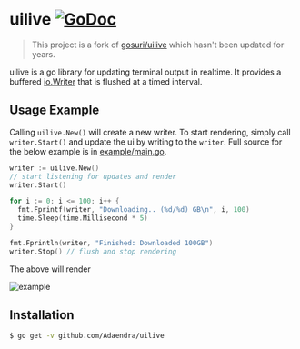 # uilive [![GoDoc](https://godoc.org/github.com/Adaendra/uilive?status.svg)](https://godoc.org/github.com/Adaendra/uilive) 

> This project is a fork of [gosuri/uilive](https://github.com/gosuri/uilive) which hasn't been updated for years.

uilive is a go library for updating terminal output in realtime. It provides a buffered [io.Writer](https://golang.org/pkg/io/#Writer) that is flushed at a timed interval.

## Usage Example

Calling `uilive.New()` will create a new writer. To start rendering, simply call `writer.Start()` and update the ui by writing to the `writer`. Full source for the below example is in [example/main.go](example/main.go).

```go
writer := uilive.New()
// start listening for updates and render
writer.Start()

for i := 0; i <= 100; i++ {
  fmt.Fprintf(writer, "Downloading.. (%d/%d) GB\n", i, 100)
  time.Sleep(time.Millisecond * 5)
}

fmt.Fprintln(writer, "Finished: Downloaded 100GB")
writer.Stop() // flush and stop rendering
```

The above will render

![example](doc/example.gif)

## Installation

```sh
$ go get -v github.com/Adaendra/uilive
```
